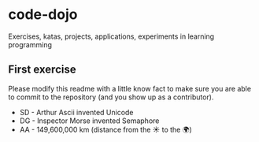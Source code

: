 # code-dojo
Exercises, katas, projects, applications, experiments in learning programming

## First exercise
Please modify this readme with a little know fact to make sure you are able to commit to the repository (and you show up as a contributor).

* SD - Arthur Ascii invented Unicode
* DG - Inspector Morse invented Semaphore
* AA - 149,600,000 km (distance from the :sunny: to the :earth_africa:)


